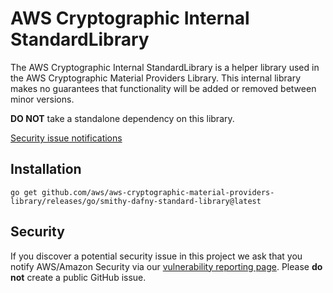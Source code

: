 # AWS Cryptographic Internal StandardLibrary

The AWS Cryptographic Internal StandardLibrary is a helper library used in the AWS Cryptographic Material Providers Library. This internal library makes no guarantees that functionality will be added or removed between minor versions.

**DO NOT** take a standalone dependency on this library.

[Security issue notifications](./CONTRIBUTING.md#security-issue-notifications)

## Installation
`go get github.com/aws/aws-cryptographic-material-providers-library/releases/go/smithy-dafny-standard-library@latest`

## Security

If you discover a potential security issue in this project
we ask that you notify AWS/Amazon Security via our
[vulnerability reporting page](http://aws.amazon.com/security/vulnerability-reporting/).
Please **do not** create a public GitHub issue.
